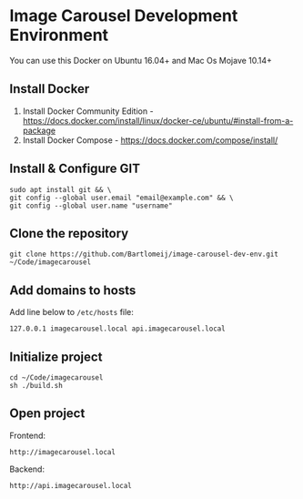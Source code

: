 Image Carousel Development Environment
============

You can use this Docker on Ubuntu 16.04+ and Mac Os Mojave 10.14+

## Install Docker

1. Install Docker Community Edition - https://docs.docker.com/install/linux/docker-ce/ubuntu/#install-from-a-package
2. Install Docker Compose - https://docs.docker.com/compose/install/

## Install & Configure GIT

```
sudo apt install git && \
git config --global user.email "email@example.com" && \
git config --global user.name "username"
```

## Clone the repository

```
git clone https://github.com/Bartlomeij/image-carousel-dev-env.git ~/Code/imagecarousel
``` 

## Add domains to hosts

Add line below to `/etc/hosts` file:
```
127.0.0.1 imagecarousel.local api.imagecarousel.local
```

## Initialize project
```
cd ~/Code/imagecarousel
sh ./build.sh
```

## Open project

Frontend:
```
http://imagecarousel.local
```

Backend:
```
http://api.imagecarousel.local
```
